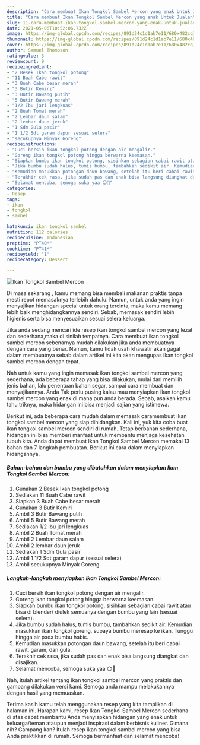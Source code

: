```yaml
---
description: "Cara membuat Ikan Tongkol Sambel Mercon yang enak Untuk Jualan"
title: "Cara membuat Ikan Tongkol Sambel Mercon yang enak Untuk Jualan"
slug: 11-cara-membuat-ikan-tongkol-sambel-mercon-yang-enak-untuk-jualan
date: 2021-05-06T10:52:06.732Z
image: https://img-global.cpcdn.com/recipes/891d24c1d1ab7e11/680x482cq70/ikan-tongkol-sambel-mercon-foto-resep-utama.jpg
thumbnail: https://img-global.cpcdn.com/recipes/891d24c1d1ab7e11/680x482cq70/ikan-tongkol-sambel-mercon-foto-resep-utama.jpg
cover: https://img-global.cpcdn.com/recipes/891d24c1d1ab7e11/680x482cq70/ikan-tongkol-sambel-mercon-foto-resep-utama.jpg
author: Samuel Thompson
ratingvalue: 3
reviewcount: 9
recipeingredient:
- "2 Besek Ikan tongkol potong"
- "11 Buah Cabe rawit"
- "3 Buah Cabe besar merah"
- "3 Butir Kemiri"
- "3 Butir Bawang putih"
- "5 Butir Bawang merah"
- "1/2 Ibu jari lengkuas"
- "2 Buah Tomat merah"
- "2 Lembar daun salam"
- "2 lembar daun jeruk"
- "1 Sdm Gula pasir"
- "1 1/2 Sdt garam dapur sesuai selera"
- "secukupnya Minyak Goreng"
recipeinstructions:
- "Cuci bersih ikan tongkol potong dengan air mengalir."
- "Goreng ikan tongkol potong hingga berwarna keemasan."
- "Siapkan bumbu ikan tongkol potong, sisihkan sebagian cabai rawit atau bisa di blender/ diulek semuanya dengan bumbu yang lain (sesuai selera)."
- "Jika bumbu sudah halus, tumis bumbu, tambahkan sedikit air. Kemudian masukkan ikan tongkol goreng, supaya bumbu meresap ke ikan. Tunggu hingga air pada bumbu habis."
- "Kemudian masukkan potongan daun bawang, setelah itu beri cabai rawit, garam, dan gula."
- "Terakhir cek rasa, jika sudah pas dan enak bisa langsung diangkat dan disajikan."
- "Selamat mencoba, semoga suka yaa 😊🙏"
categories:
- Resep
tags:
- ikan
- tongkol
- sambel

katakunci: ikan tongkol sambel 
nutrition: 112 calories
recipecuisine: Indonesian
preptime: "PT40M"
cooktime: "PT41M"
recipeyield: "1"
recipecategory: Dessert

---
```



![Ikan Tongkol Sambel Mercon](https://img-global.cpcdn.com/recipes/891d24c1d1ab7e11/680x482cq70/ikan-tongkol-sambel-mercon-foto-resep-utama.jpg)

Di masa  sekarang , kamu memang bisa membeli makanan praktis tanpa mesti repot memasaknya terlebih dahulu. Namun, untuk anda yang ingin menyajikan hidangan special untuk orang tercinta, maka kamu memang lebih baik menghidangkannya sendiri. Sebab, memasak sendiri lebih higienis serta bisa menyesuaikan sesuai selera keluarga.

Jika anda sedang mencari ide resep ikan tongkol sambel mercon yang lezat dan sederhana,maka di sinilah tempatnya. Cara membuat ikan tongkol sambel mercon  sebenarnya mudah dilakukan jika anda membuatnya dengan cara yang benar. Namun, kamu tidak usah khawatir akan gagal dalam membuatnya 
sebab dalam artikel ini kita akan mengupas ikan tongkol sambel mercon dengan tepat.  



Nah untuk kamu yang ingin memasak ikan tongkol sambel mercon yang sederhana, ada beberapa tahap yang bisa dilakukan, mulai dari memilih jenis bahan, lalu penentuan bahan segar, sampai cara membuat dan menyajikannya. Anda Tak perlu pusing kalau mau menyiapkan ikan tongkol sambel mercon yang enak di mana pun anda berada. Sebab, asalkan kamu  tahu triknya, maka hidangan ini bisa menjadi sajian yang istimewa.

Berikut ini, ada beberapa cara mudah dalam memasak caramembuat ikan tongkol sambel mercon yang siap dihidangkan. Kali ini, yuk kita coba buat ikan tongkol sambel mercon sendiri di rumah. Tetap berbahan sederhana, hidangan ini bisa memberi manfaat untuk membantu menjaga kesehatan tubuh kita. Anda dapat membuat Ikan Tongkol Sambel Mercon memakai 13 bahan dan 7 langkah pembuatan. Berikut ini cara dalam menyiapkan hidangannya.

<!--inarticleads1-->

##### Bahan-bahan dan bumbu yang dibutuhkan dalam menyiapkan Ikan Tongkol Sambel Mercon:

1. Gunakan 2 Besek Ikan tongkol potong
1. Sediakan 11 Buah Cabe rawit
1. Siapkan 3 Buah Cabe besar merah
1. Gunakan 3 Butir Kemiri
1. Ambil 3 Butir Bawang putih
1. Ambil 5 Butir Bawang merah
1. Sediakan 1/2 Ibu jari lengkuas
1. Ambil 2 Buah Tomat merah
1. Ambil 2 Lembar daun salam
1. Ambil 2 lembar daun jeruk
1. Sediakan 1 Sdm Gula pasir
1. Ambil 1 1/2 Sdt garam dapur (sesuai selera)
1. Ambil secukupnya Minyak Goreng




<!--inarticleads2-->

##### Langkah-langkah menyiapkan Ikan Tongkol Sambel Mercon:

1. Cuci bersih ikan tongkol potong dengan air mengalir.
1. Goreng ikan tongkol potong hingga berwarna keemasan.
1. Siapkan bumbu ikan tongkol potong, sisihkan sebagian cabai rawit atau bisa di blender/ diulek semuanya dengan bumbu yang lain (sesuai selera).
1. Jika bumbu sudah halus, tumis bumbu, tambahkan sedikit air. Kemudian masukkan ikan tongkol goreng, supaya bumbu meresap ke ikan. Tunggu hingga air pada bumbu habis.
1. Kemudian masukkan potongan daun bawang, setelah itu beri cabai rawit, garam, dan gula.
1. Terakhir cek rasa, jika sudah pas dan enak bisa langsung diangkat dan disajikan.
1. Selamat mencoba, semoga suka yaa 😊🙏




Nah, itulah artikel tentang  ikan tongkol sambel mercon  yang praktis dan gampang dilakukan versi kami. Semoga anda mampu melakukannya dengan hasil yang memuaskan. 

Terima kasih kamu telah menggunakan resep yang kita tampilkan di halaman ini. Harapan kami, resep  Ikan Tongkol Sambel Mercon sederhana di atas dapat membantu Anda menyiapkan hidangan yang enak untuk keluarga/teman ataupun menjadi inspirasi dalam berbisnis kuliner. Gimana nih? Gampang kan? Itulah resep ikan tongkol sambel mercon yang bisa Anda praktikkan di rumah. Semoga bermanfaat dan selamat mencoba!

